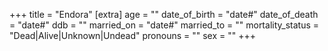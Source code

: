 +++
title = "Endora"
[extra]
age = ""
date_of_birth = "date#"
date_of_death = "date#"
ddb = ""
married_on = "date#"
married_to = ""
mortality_status = "Dead|Alive|Unknown|Undead"
pronouns = ""
sex = ""
+++

